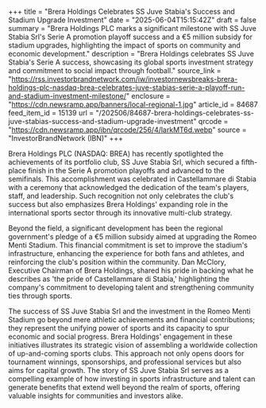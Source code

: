 +++
title = "Brera Holdings Celebrates SS Juve Stabia's Success and Stadium Upgrade Investment"
date = "2025-06-04T15:15:42Z"
draft = false
summary = "Brera Holdings PLC marks a significant milestone with SS Juve Stabia Srl's Serie A promotion playoff success and a €5 million subsidy for stadium upgrades, highlighting the impact of sports on community and economic development."
description = "Brera Holdings celebrates SS Juve Stabia's Serie A success, showcasing its global sports investment strategy and commitment to social impact through football."
source_link = "https://rss.investorbrandnetwork.com/iw/investornewsbreaks-brera-holdings-plc-nasdaq-brea-celebrates-juve-stabias-serie-a-playoff-run-and-stadium-investment-milestone/"
enclosure = "https://cdn.newsramp.app/banners/local-regional-1.jpg"
article_id = 84687
feed_item_id = 15139
url = "/202506/84687-brera-holdings-celebrates-ss-juve-stabias-success-and-stadium-upgrade-investment"
qrcode = "https://cdn.newsramp.app/ibn/qrcode/256/4/larkMT6d.webp"
source = "InvestorBrandNetwork (IBN)"
+++

<p>Brera Holdings PLC (NASDAQ: BREA) has recently spotlighted the achievements of its portfolio club, SS Juve Stabia Srl, which secured a fifth-place finish in the Serie A promotion playoffs and advanced to the semifinals. This accomplishment was celebrated in Castellammare di Stabia with a ceremony that acknowledged the dedication of the team's players, staff, and leadership. Such recognition not only celebrates the club's success but also emphasizes Brera Holdings' expanding role in the international sports sector through its innovative multi-club strategy.</p><p>Beyond the field, a significant development has been the regional government's pledge of a €5 million subsidy aimed at upgrading the Romeo Menti Stadium. This financial commitment is set to improve the stadium's infrastructure, enhancing the experience for both fans and athletes, and reinforcing the club's position within the community. Dan McClory, Executive Chairman of Brera Holdings, shared his pride in backing what he describes as 'the pride of Castellammare di Stabia,' highlighting the company's commitment to developing talent and strengthening community ties through sports.</p><p>The success of SS Juve Stabia Srl and the investment in the Romeo Menti Stadium go beyond mere athletic achievements and financial contributions; they represent the unifying power of sports and its capacity to spur economic and social progress. Brera Holdings' engagement in these initiatives illustrates its strategic vision of assembling a worldwide collection of up-and-coming sports clubs. This approach not only opens doors for tournament winnings, sponsorships, and professional services but also aims for capital growth. The story of SS Juve Stabia Srl serves as a compelling example of how investing in sports infrastructure and talent can generate benefits that extend well beyond the realm of sports, offering valuable insights for communities and investors alike.</p>